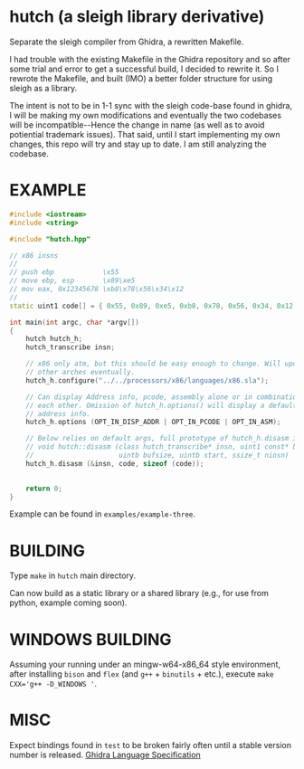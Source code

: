 # hutch (a sleigh library derivative)
Separate the sleigh compiler from Ghidra, a rewritten Makefile.

I had trouble with the existing Makefile in the Ghidra repository and so after
some trial and error to get a successful build, I decided to rewrite it. So I
rewrote the Makefile, and built (IMO) a better folder structure for using sleigh
as a library.

The intent is not to be in 1-1 sync with the sleigh code-base found in ghidra, I
will be making my own modifications and eventually the two codebases will be
incompatible--Hence the change in name (as well as to avoid potiential trademark
issues). That said, until I start implementing my own changes, this repo will
try and stay up to date. I am still analyzing the codebase.

# EXAMPLE
```c++
#include <iostream>
#include <string>

#include "hutch.hpp"

// x86 insns
//
// push ebp            \x55
// move ebp, esp       \x89\xe5
// mov eax, 0x12345678 \xb8\x78\x56\x34\x12
//
static uint1 code[] = { 0x55, 0x89, 0xe5, 0xb8, 0x78, 0x56, 0x34, 0x12 };

int main(int argc, char *argv[])
{
    hutch hutch_h;
    hutch_transcribe insn;

    // x86 only atm, but this should be easy enough to change. Will update for
    // other arches eventually.
    hutch_h.configure("../../processors/x86/languages/x86.sla");

    // Can display Address info, pcode, assembly alone or in combination with
    // each other. Omission of hutch_h.options() will display a default of asm +
    // address info.
    hutch_h.options (OPT_IN_DISP_ADDR | OPT_IN_PCODE | OPT_IN_ASM);

    // Below relies on default args, full prototype of hutch_h.disasm is;
    // void hutch::disasm (class hutch_transcribe* insn, uint1 const* buf, 
    //                     uintb bufsize, uintb start, ssize_t ninsn)
    hutch_h.disasm (&insn, code, sizeof (code));
    

    return 0;
}
```
Example can be found in `examples/example-three`.

# BUILDING

Type `make` in `hutch` main directory.

Can now build as a static library or a shared library (e.g., for use from python, example coming soon).

# WINDOWS BUILDING
Assuming your running under an mingw-w64-x86_64 style environment, after
installing `bison` and `flex` (and `g++` + `binutils` + etc.), execute `make
CXX='g++ -D_WINDOWS '`.


# MISC
Expect bindings found in `test` to be broken fairly often until a stable version number is released.
[Ghidra Language Specification](https://ghidra.re/courses/languages/index.html)
